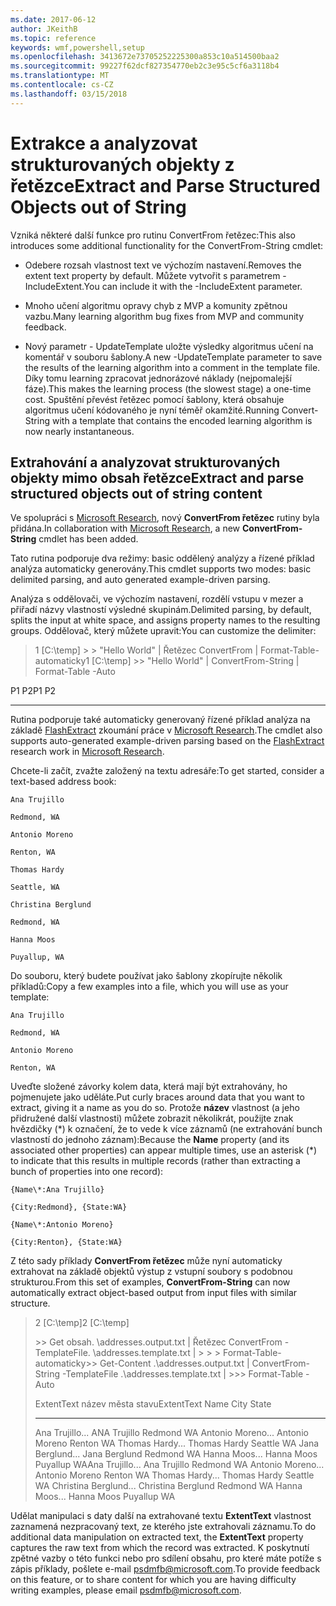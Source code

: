```yaml
---
ms.date: 2017-06-12
author: JKeithB
ms.topic: reference
keywords: wmf,powershell,setup
ms.openlocfilehash: 3413672e73705252225300a853c10a514500baa2
ms.sourcegitcommit: 99227f62dcf827354770eb2c3e95c5cf6a3118b4
ms.translationtype: MT
ms.contentlocale: cs-CZ
ms.lasthandoff: 03/15/2018
---
```

# <a name="extract-and-parse-structured-objects-out-of-string"></a><span data-ttu-id="bd4e9-102">Extrakce a analyzovat strukturovaných objekty z řetězce</span><span class="sxs-lookup"><span data-stu-id="bd4e9-102">Extract and Parse Structured Objects out of String</span></span>
<span data-ttu-id="bd4e9-103">Vzniká některé další funkce pro rutinu ConvertFrom řetězec:</span><span class="sxs-lookup"><span data-stu-id="bd4e9-103">This also introduces some additional functionality for the ConvertFrom-String cmdlet:</span></span>

-   <span data-ttu-id="bd4e9-104">Odebere rozsah vlastnost text ve výchozím nastavení.</span><span class="sxs-lookup"><span data-stu-id="bd4e9-104">Removes the extent text property by default.</span></span> <span data-ttu-id="bd4e9-105">Můžete vytvořit s parametrem - IncludeExtent.</span><span class="sxs-lookup"><span data-stu-id="bd4e9-105">You can include it with the -IncludeExtent parameter.</span></span>

-   <span data-ttu-id="bd4e9-106">Mnoho učení algoritmu opravy chyb z MVP a komunity zpětnou vazbu.</span><span class="sxs-lookup"><span data-stu-id="bd4e9-106">Many learning algorithm bug fixes from MVP and community feedback.</span></span>

-   <span data-ttu-id="bd4e9-107">Nový parametr - UpdateTemplate uložte výsledky algoritmus učení na komentář v souboru šablony.</span><span class="sxs-lookup"><span data-stu-id="bd4e9-107">A new -UpdateTemplate parameter to save the results of the learning algorithm into a comment in the template file.</span></span> <span data-ttu-id="bd4e9-108">Díky tomu learning zpracovat jednorázové náklady (nejpomalejší fáze).</span><span class="sxs-lookup"><span data-stu-id="bd4e9-108">This makes the learning process (the slowest stage) a one-time cost.</span></span> <span data-ttu-id="bd4e9-109">Spuštění převést řetězec pomocí šablony, která obsahuje algoritmus učení kódovaného je nyní téměř okamžité.</span><span class="sxs-lookup"><span data-stu-id="bd4e9-109">Running Convert-String with a template that contains the encoded learning algorithm is now nearly instantaneous.</span></span>


<a name="extract-and-parse-structured-objects-out-of-string-content"></a><span data-ttu-id="bd4e9-110">Extrahování a analyzovat strukturovaných objekty mimo obsah řetězce</span><span class="sxs-lookup"><span data-stu-id="bd4e9-110">Extract and parse structured objects out of string content</span></span>
----------------------------------------------------------

<span data-ttu-id="bd4e9-111">Ve spolupráci s [Microsoft Research](http://research.microsoft.com/), nový **ConvertFrom řetězec** rutiny byla přidána.</span><span class="sxs-lookup"><span data-stu-id="bd4e9-111">In collaboration with [Microsoft Research](http://research.microsoft.com/), a new **ConvertFrom-String** cmdlet has been added.</span></span>

<span data-ttu-id="bd4e9-112">Tato rutina podporuje dva režimy: basic oddělený analýzy a řízené příklad analýza automaticky generovány.</span><span class="sxs-lookup"><span data-stu-id="bd4e9-112">This cmdlet supports two modes: basic delimited parsing, and auto generated example-driven parsing.</span></span>

<span data-ttu-id="bd4e9-113">Analýza s oddělovači, ve výchozím nastavení, rozdělí vstupu v mezer a přiřadí názvy vlastností výsledné skupinám.</span><span class="sxs-lookup"><span data-stu-id="bd4e9-113">Delimited parsing, by default, splits the input at white space, and assigns property names to the resulting groups.</span></span> <span data-ttu-id="bd4e9-114">Oddělovač, který můžete upravit:</span><span class="sxs-lookup"><span data-stu-id="bd4e9-114">You can customize the delimiter:</span></span>

> <span data-ttu-id="bd4e9-115">1 \[C:\\temp\] &gt; &gt; "Hello World" | Řetězec ConvertFrom | Format-Table-automaticky</span><span class="sxs-lookup"><span data-stu-id="bd4e9-115">1 \[C:\\temp\] &gt;&gt; "Hello World" | ConvertFrom-String | Format-Table -Auto</span></span>

<span data-ttu-id="bd4e9-116">P1    P2</span><span class="sxs-lookup"><span data-stu-id="bd4e9-116">P1    P2</span></span>
--    --

<span data-ttu-id="bd4e9-117">Rutina podporuje také automaticky generovaný řízené příklad analýza na základě [FlashExtract](http://research.microsoft.com/en-us/um/people/sumitg/flashextract.html) zkoumání práce v [Microsoft Research](http://research.microsoft.com).</span><span class="sxs-lookup"><span data-stu-id="bd4e9-117">The cmdlet also supports auto-generated example-driven parsing based on the [FlashExtract](http://research.microsoft.com/en-us/um/people/sumitg/flashextract.html) research work in [Microsoft Research](http://research.microsoft.com).</span></span>

<span data-ttu-id="bd4e9-118">Chcete-li začít, zvažte založený na textu adresáře:</span><span class="sxs-lookup"><span data-stu-id="bd4e9-118">To get started, consider a text-based address book:</span></span>

    Ana Trujillo

    Redmond, WA

    Antonio Moreno

    Renton, WA

    Thomas Hardy

    Seattle, WA

    Christina Berglund

    Redmond, WA

    Hanna Moos

    Puyallup, WA

<span data-ttu-id="bd4e9-119">Do souboru, který budete používat jako šablony zkopírujte několik příkladů:</span><span class="sxs-lookup"><span data-stu-id="bd4e9-119">Copy a few examples into a file, which you will use as your template:</span></span>

    Ana Trujillo

    Redmond, WA

    Antonio Moreno

    Renton, WA

   

<span data-ttu-id="bd4e9-120">Uveďte složené závorky kolem data, která mají být extrahovány, ho pojmenujete jako uděláte.</span><span class="sxs-lookup"><span data-stu-id="bd4e9-120">Put curly braces around data that you want to extract, giving it a name as you do so.</span></span> <span data-ttu-id="bd4e9-121">Protože **název** vlastnost (a jeho přidružené další vlastnosti) můžete zobrazit několikrát, použijte znak hvězdičky (\*) k označení, že to vede k více záznamů (ne extrahování bunch vlastností do jednoho záznam):</span><span class="sxs-lookup"><span data-stu-id="bd4e9-121">Because the **Name** property (and its associated other properties) can appear multiple times, use an asterisk (\*) to indicate that this results in multiple records (rather than extracting a bunch of properties into one record):</span></span>

    {Name\*:Ana Trujillo}

    {City:Redmond}, {State:WA}

    {Name\*:Antonio Moreno}

    {City:Renton}, {State:WA}

<span data-ttu-id="bd4e9-122">Z této sady příklady **ConvertFrom řetězec** může nyní automaticky extrahovat na základě objektů výstup z vstupní soubory s podobnou strukturou.</span><span class="sxs-lookup"><span data-stu-id="bd4e9-122">From this set of examples, **ConvertFrom-String** can now automatically extract object-based output from input files with similar structure.</span></span>

> <span data-ttu-id="bd4e9-123">2 \[C:\\temp\]</span><span class="sxs-lookup"><span data-stu-id="bd4e9-123">2 \[C:\\temp\]</span></span>
>
> <span data-ttu-id="bd4e9-124">&gt;&gt; Get obsah. \\addresses.output.txt | Řetězec ConvertFrom - TemplateFile. \\addresses.template.txt | &gt; &gt; &gt; Format-Table-automaticky</span><span class="sxs-lookup"><span data-stu-id="bd4e9-124">&gt;&gt; Get-Content .\\addresses.output.txt | ConvertFrom-String -TemplateFile .\\addresses.template.txt | &gt;&gt;&gt; Format-Table -Auto</span></span>
>
> <span data-ttu-id="bd4e9-125">ExtentText název města stavu</span><span class="sxs-lookup"><span data-stu-id="bd4e9-125">ExtentText                     Name               City     State</span></span>
> ----------                     ----               ----     -----
> <span data-ttu-id="bd4e9-126">Ana Trujillo...                ANA Trujillo Redmond WA Antonio Moreno...              Antonio Moreno Renton WA Thomas Hardy...                Thomas Hardy Seattle WA Jana Berglund...          Jana Berglund Redmond WA Hanna Moos...                  Hanna Moos Puyallup WA</span><span class="sxs-lookup"><span data-stu-id="bd4e9-126">Ana Trujillo...                Ana Trujillo       Redmond  WA Antonio Moreno...              Antonio Moreno     Renton   WA Thomas Hardy...                Thomas Hardy       Seattle  WA Christina Berglund...          Christina Berglund Redmond  WA Hanna Moos...                  Hanna Moos         Puyallup WA</span></span>

<span data-ttu-id="bd4e9-127">Udělat manipulaci s daty další na extrahované textu **ExtentText** vlastnost zaznamená nezpracovaný text, ze kterého jste extrahovali záznamu.</span><span class="sxs-lookup"><span data-stu-id="bd4e9-127">To do additional data manipulation on extracted text, the **ExtentText** property captures the raw text from which the record was extracted.</span></span> <span data-ttu-id="bd4e9-128">K poskytnutí zpětné vazby o této funkci nebo pro sdílení obsahu, pro které máte potíže s zápis příklady, pošlete e-mail <psdmfb@microsoft.com>.</span><span class="sxs-lookup"><span data-stu-id="bd4e9-128">To provide feedback on this feature, or to share content for which you are having difficulty writing examples, please email <psdmfb@microsoft.com>.</span></span>

